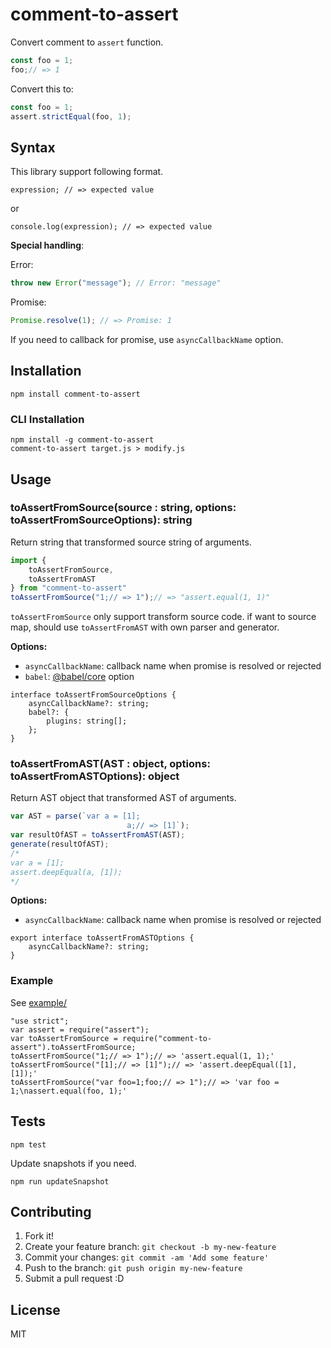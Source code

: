 # comment-to-assert

Convert comment to `assert` function.

```js
const foo = 1;
foo;// => 1
```

Convert this to:

```js
const foo = 1;
assert.strictEqual(foo, 1);
```

## Syntax

This library support following format.

```
expression; // => expected value
```

or

```
console.log(expression); // => expected value
```

**Special handling**:

Error:

```js
throw new Error("message"); // Error: "message"
```

Promise:

```js
Promise.resolve(1); // => Promise: 1
```

If you need to callback for promise, use `asyncCallbackName` option.

## Installation

    npm install comment-to-assert

### CLI Installation

    npm install -g comment-to-assert
    comment-to-assert target.js > modify.js

## Usage

### toAssertFromSource(source : string, options: toAssertFromSourceOptions): string

Return string that transformed source string of arguments.

```js
import {
    toAssertFromSource,
    toAssertFromAST
} from "comment-to-assert"
toAssertFromSource("1;// => 1");// => "assert.equal(1, 1)"
```

`toAssertFromSource` only support transform source code.
if want to source map, should use `toAssertFromAST` with own parser and generator.

**Options:**

- `asyncCallbackName`: callback name when promise is resolved or rejected
- `babel`: [@babel/core](https://babeljs.io/docs/en/babel-core) option

```
interface toAssertFromSourceOptions {
    asyncCallbackName?: string;
    babel?: {
        plugins: string[];
    };
}
```

### toAssertFromAST(AST : object, options: toAssertFromASTOptions): object

Return AST object that transformed AST of arguments.

```js
var AST = parse(`var a = [1];
                          a;// => [1]`);
var resultOfAST = toAssertFromAST(AST);
generate(resultOfAST);
/*
var a = [1];
assert.deepEqual(a, [1]);
*/
```


**Options:**

- `asyncCallbackName`: callback name when promise is resolved or rejected

```
export interface toAssertFromASTOptions {
    asyncCallbackName?: string;
}
```

### Example

See [example/](example/)

```
"use strict";
var assert = require("assert");
var toAssertFromSource = require("comment-to-assert").toAssertFromSource;
toAssertFromSource("1;// => 1");// => 'assert.equal(1, 1);'
toAssertFromSource("[1];// => [1]");// => 'assert.deepEqual([1], [1]);'
toAssertFromSource("var foo=1;foo;// => 1");// => 'var foo = 1;\nassert.equal(foo, 1);'
```

## Tests

    npm test

Update snapshots if you need.

    npm run updateSnapshot

## Contributing

1. Fork it!
2. Create your feature branch: `git checkout -b my-new-feature`
3. Commit your changes: `git commit -am 'Add some feature'`
4. Push to the branch: `git push origin my-new-feature`
5. Submit a pull request :D

## License

MIT
